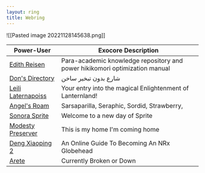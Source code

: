 ```yaml
---
layout: ring
title: Webring
---
```

![[Pasted image 20221128145638.png]]


| Power-User                                            | Exocore Description                                                         |
| ----------------------------------------------------- | --------------------------------------------------------------------------- |
| [Edith Reisen](http://reisen.netlify.app/)            | Para-academic knowledge repository and power hikikomori optimization manual |
| [Don's Directory](http://dons.directory/)             | شارع بدون تبخير ساخن                                                        |
| [Leili Laternapoiss](https://leili.netlify.app/)      | Your entry into the magical Enlightenment of Lanternland!                   |
| [Angel's Roam](https://eplenas.neocities.org/)        | Sarsaparilla, Seraphic, Sordid, Strawberry,                                 |
| [Sonora Sprite](https://spritecore.netlify.app/)      | Welcome to a new day of Sprite                                              |
| [Modesty Preserver](https:s//disengagea.toikos.net/)  | This is my home I'm coming home                                             |
| [Deng Xiaoping 2](https://dengpilled.netlify.app/)    | An Online Guide To Becoming An NRx Globehead                                |
| [Arete](http://arete.host)                           | Currently Broken or Down                                                    |